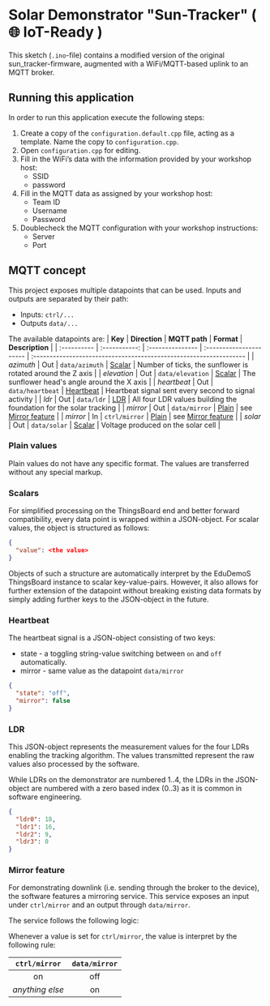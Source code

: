 # Solar Demonstrator "Sun-Tracker" ( :globe_with_meridians: IoT-Ready )

This sketch (`.ino`-file) contains a modified version of the original sun_tracker-firmware, augmented with a WiFi/MQTT-based uplink to an MQTT broker.

## Running this application

In order to run this application execute the following steps:

1. Create a copy of the `configuration.default.cpp` file, acting as a template. Name the copy to `configuration.cpp`.
2. Open `configuration.cpp` for editing.
3. Fill in the WiFi’s data with the  information provided by your workshop host:
   - SSID 
   - password 
4. Fill in the MQTT data as assigned by your workshop host:
   - Team ID
   - Username 
   - Password
5. Doublecheck the MQTT configuration with your workshop instructions:
   - Server 
   - Port 

## MQTT concept

This project exposes multiple datapoints that can be used. Inputs and outputs are separated by their path:
- Inputs: `ctrl/...`
- Outputs `data/...`

The available datapoints are:
| **Key**     | **Direction** | **MQTT path**    | **Format**              | **Description**                                                    |
| :---------- | :-----------: | :--------------- | :---------------------- | :----------------------------------------------------------------- |
| _azimuth_   |      Out      | `data/azimuth`   | [Scalar](#scalars)      | Number of ticks, the sunflower is rotated around the Z axis        |
| _elevation_ |      Out      | `data/elevation` | [Scalar](#scalars)      | The sunflower head's angle around the X axis                       |
| _heartbeat_ |      Out      | `data/heartbeat` | [Heartbeat](#heartbeat) | Heartbeat signal sent every second to signal activity              |
| _ldr_       |      Out      | `data/ldr`       | [LDR](#ldr)             | All four LDR values building the foundation for the solar tracking |
| _mirror_    |      Out      | `data/mirror`    | [Plain](#plain-values)  | see [Mirror feature](#mirror-feature)                              |
| _mirror_    |      In       | `ctrl/mirror`    | [Plain](#plain-values)  | see [Mirror feature](#mirror-feature)                              |
| _solar_     |      Out      | `data/solar`     | [Scalar](#scalars)      | Voltage produced on the solar cell                                 |

### Plain values

Plain values do not have any specific format. The values are transferred without any special markup.

### Scalars

For simplified processing on the ThingsBoard end and better forward compatibility, every data point is wrapped within a JSON-object. For scalar values, the object is structured as follows:

```json
{
  "value": <the value>
}
```

Objects of such a structure are automatically interpret by the EduDemoS ThingsBoard instance to scalar key-value-pairs. However, it also allows for further extension of the datapoint without breaking existing data formats by simply adding further keys to the JSON-object in the future.

### Heartbeat

The heartbeat signal is a JSON-object consisting of two keys:
- state - a toggling string-value switching between `on` and `off` automatically.
- mirror - same value as the datapoint `data/mirror`

```json
{
  "state": "off",
  "mirror": false
}
```

### LDR

This JSON-object represents the measurement values for the four LDRs enabling the tracking algorithm. The values transmitted represent the raw values also processed by the software.

While LDRs on the demonstrator are numbered 1..4, the LDRs in the JSON-object are numbered with a zero based index (0..3) as it is common in software engineering.

```json
{
  "ldr0": 18,
  "ldr1": 16,
  "ldr2": 9,
  "ldr3": 0
}
```

### Mirror feature

For demonstrating downlink (i.e. sending through the broker to the device), the software features a mirroring service. This service exposes an input under `ctrl/mirror` and an output through `data/mirror`.

The service follows the following logic:

Whenever a value is set for `ctrl/mirror`, the value is interpret by the following rule:

|  `ctrl/mirror`  | `data/mirror` |
| :-------------: | :-----------: |
|       on        |      off      |
| _anything else_ |      on       |
